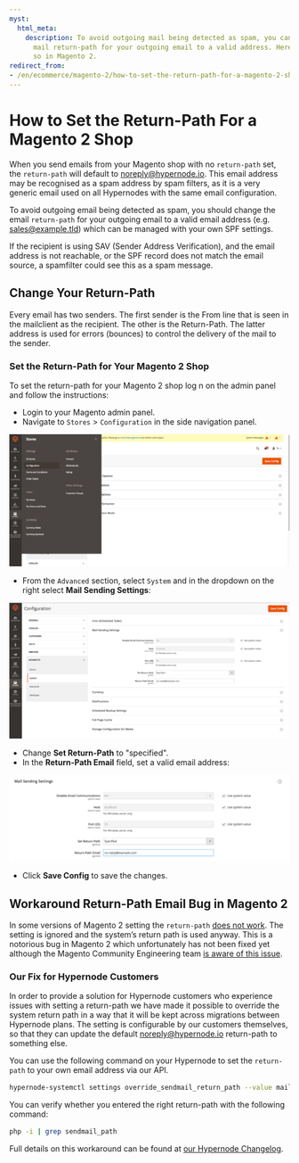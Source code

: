 ```yaml
---
myst:
  html_meta:
    description: To avoid outgoing mail being detected as spam, you can change the
      mail return-path for your outgoing email to a valid address. Here's how to do
      so in Magento 2.
redirect_from:
- /en/ecommerce/magento-2/how-to-set-the-return-path-for-a-magento-2-shop/
---
```


<!-- source: https://support.hypernode.com/en/ecommerce/magento-2/how-to-set-the-return-path-for-a-magento-2-shop/ -->

# How to Set the Return-Path For a Magento 2 Shop

When you send emails from your Magento shop with no `return-path` set, the `return-path` will default to noreply@hypernode.io. This email address may be recognised as a spam address by spam filters, as it is a very generic email used on all Hypernodes with the same email configuration.

To avoid outgoing email being detected as spam, you should change the email `return-path` for your outgoing email to a valid email address (e.g. sales@example.tld) which can be managed with your own SPF settings.

If the recipient is using SAV (Sender Address Verification), and the email address is not reachable, or the SPF record does not match the email source, a spamfilter could see this as a spam message.

## Change Your Return-Path

Every email has two senders. The first sender is the From line that is seen in the mailclient as the recipient. The other is the Return-Path. The latter address is used for errors (bounces) to control the delivery of the mail to the sender.

### Set the Return-Path for Your Magento 2 Shop

To set the return-path for your Magento 2 shop log n on the admin panel and follow the instructions:

- Login to your Magento admin panel.
- Navigate to `Stores` > `Configuration` in the side navigation panel.

![](_res/lsFHX4hWNSzEZ0r3Q94GBpVXvJmljmpf4g.png)

- From the `Advanced` section, select `System` and in the dropdown on the right select **Mail Sending Settings**:

![](_res/UQKWXm53v5UAIomG_A27w5JfvJ_NxIijbw.png)

- Change **Set Return-Path** to "specified".
- In the **Return-Path Email** field, set a valid email address:

![](_res/GIifdVjgF1glwRvzhoQwSqCFEbmzEJ7NbQ.png)

- Click **Save Config** to save the changes.

## Workaround Return-Path Email Bug in Magento 2

In some versions of Magento 2 setting the `return-path` [does not work](https://github.com/magento/magento2/issues/6146). The setting is ignored and the system’s return path is used anyway. This is a notorious bug in Magento 2 which unfortunately has not been fixed yet although the Magento Community Engineering team [is aware of this issue](https://github.com/magento/magento2/issues/6954).

### Our Fix for Hypernode Customers

In order to provide a solution for Hypernode customers who experience issues with setting a return-path we have made it possible to override the system return path in a way that it will be kept across migrations between Hypernode plans. The setting is configurable by our customers themselves, so that they can update the default noreply@hypernode.io return-path to something else.

You can use the following command on your Hypernode to set the `return-path` to your own email address via our API.

```bash
hypernode-systemctl settings override_sendmail_return_path --value mail@domain.ext
```

You can verify whether you entered the right return-path with the following command:

```bash
php -i | grep sendmail_path
```

Full details on this workaround can be found at [our Hypernode Changelog](https://changelog.hypernode.com/changelog/release-5073-configurable-return-path-outgoing-mail-workaround-magento-2-sendmail-bug/).
